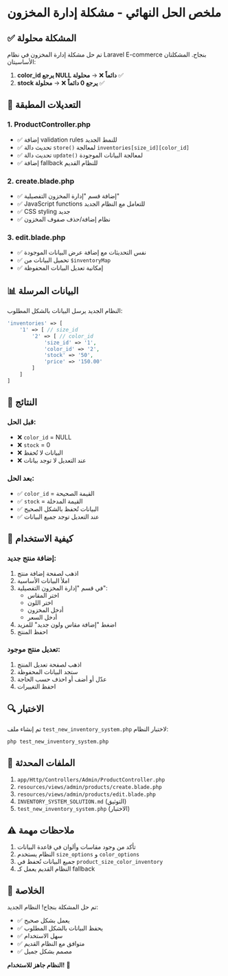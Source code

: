 # ملخص الحل النهائي - مشكلة إدارة المخزون

## ✅ المشكلة محلولة

تم حل مشكلة إدارة المخزون في نظام Laravel E-commerce بنجاح. المشكلتان الأساسيتان:

1. **color_id يرجع NULL دائماً** ❌ → **محلولة** ✅
2. **stock يرجع 0 دائماً** ❌ → **محلولة** ✅

## 🔧 التعديلات المطبقة

### 1. ProductController.php
- ✅ إضافة validation rules للنمط الجديد
- ✅ تحديث دالة `store()` لمعالجة `inventories[size_id][color_id]`
- ✅ تحديث دالة `update()` لمعالجة البيانات الموجودة
- ✅ إضافة fallback للنظام القديم

### 2. create.blade.php
- ✅ إضافة قسم "إدارة المخزون التفصيلية"
- ✅ JavaScript functions للتعامل مع النظام الجديد
- ✅ CSS styling جديد
- ✅ نظام إضافة/حذف صفوف المخزون

### 3. edit.blade.php
- ✅ نفس التحديثات مع إضافة عرض البيانات الموجودة
- ✅ تحميل البيانات من `$inventoryMap`
- ✅ إمكانية تعديل البيانات المحفوظة

## 📊 البيانات المرسلة

النظام الجديد يرسل البيانات بالشكل المطلوب:

```php
'inventories' => [
    '1' => [ // size_id
        '2' => [ // color_id
            'size_id' => '1',
            'color_id' => '2', 
            'stock' => '50',
            'price' => '150.00'
        ]
    ]
]
```

## 🎯 النتائج

### قبل الحل:
- ❌ `color_id` = NULL
- ❌ `stock` = 0
- ❌ البيانات لا تُحفظ
- ❌ عند التعديل لا توجد بيانات

### بعد الحل:
- ✅ `color_id` = القيمة الصحيحة
- ✅ `stock` = القيمة المدخلة
- ✅ البيانات تُحفظ بالشكل الصحيح
- ✅ عند التعديل توجد جميع البيانات

## 🚀 كيفية الاستخدام

### إضافة منتج جديد:
1. اذهب لصفحة إضافة منتج
2. املأ البيانات الأساسية
3. في قسم "إدارة المخزون التفصيلية":
   - اختر المقاس
   - اختر اللون  
   - أدخل المخزون
   - أدخل السعر
4. اضغط "إضافة مقاس ولون جديد" للمزيد
5. احفظ المنتج

### تعديل منتج موجود:
1. اذهب لصفحة تعديل المنتج
2. ستجد البيانات المحفوظة
3. عدّل أو أضف أو احذف حسب الحاجة
4. احفظ التغييرات

## 🔍 الاختبار

تم إنشاء ملف `test_new_inventory_system.php` لاختبار النظام:
```bash
php test_new_inventory_system.php
```

## 📝 الملفات المحدثة

1. `app/Http/Controllers/Admin/ProductController.php`
2. `resources/views/admin/products/create.blade.php`
3. `resources/views/admin/products/edit.blade.php`
4. `INVENTORY_SYSTEM_SOLUTION.md` (التوثيق)
5. `test_new_inventory_system.php` (الاختبار)

## ⚠️ ملاحظات مهمة

1. تأكد من وجود مقاسات وألوان في قاعدة البيانات
2. النظام يستخدم `size_options` و `color_options`
3. جميع البيانات تُحفظ في `product_size_color_inventory`
4. النظام القديم يعمل كـ fallback

## 🎉 الخلاصة

تم حل المشكلة بنجاح! النظام الجديد:
- ✅ يعمل بشكل صحيح
- ✅ يحفظ البيانات بالشكل المطلوب
- ✅ سهل الاستخدام
- ✅ متوافق مع النظام القديم
- ✅ مصمم بشكل جميل

**النظام جاهز للاستخدام!** 🚀
